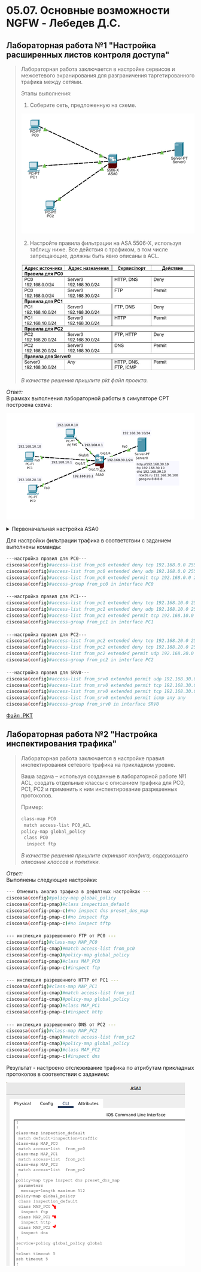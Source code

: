 # 05.07. Основные возможности NGFW - Лебедев Д.С.
## Лабораторная работа №1 "Настройка расширенных листов контроля доступа"
> Лабораторная работа заключается в настройке сервисов и межсетевого экранирования для разграничения таргетированного трафика между сетями.
> 
> Этапы выполнения:
> 
> 1. Соберите сеть, предложенную на схеме.
> 
> ![](_attachments/0507-00-01.png)
> 
> 2. Настройте правила фильтрации на ASA 5506-X, используя таблицу ниже. Все действия с трафиком, в том числе запрещающие, должны быть явно описаны в ACL.
> 
> ![](_attachments/0507-00-02.jpg)
> 
> *В качестве решения пришлите pkt файл проекта.*

*Ответ:*  
В рамках выполнения лабораторной работы в симуляторе CPT построена схема:

![](_attachments/0507-01-00.png)

<details>
<summary>Первоначальная настройка ASA0</summary>

```sh
ciscoasa(config)#int gi1/1
ciscoasa(config-if)#nameif PC0
ciscoasa(config-if)#ip addr 192.168.0.1 255.255.255.0
ciscoasa(config-if)#no sh

ciscoasa(config-if)#int gi1/2
ciscoasa(config-if)#nameif PC1
ciscoasa(config-if)#ip addr 192.168.10.1 255.255.255.0
ciscoasa(config-if)#no sh

ciscoasa(config-if)#int gi1/3
ciscoasa(config-if)#nameif PC2
ciscoasa(config-if)#ip addr 192.168.20.1 255.255.255.0
ciscoasa(config-if)#no sh

ciscoasa(config-if)#int gi1/4
ciscoasa(config-if)#nameif SRV0
ciscoasa(config-if)#ip addr 192.168.30.1 255.255.255.0
ciscoasa(config-if)#no sh

---статические маршруты---
ciscoasa(config)#route SRV0 0.0.0.0 0.0.0.0 192.168.30.10
ciscoasa(config)#route PC0 192.168.0.0 255.255.255.0 192.168.0.10
ciscoasa(config)#route PC1 192.168.10.0 255.255.255.0 192.168.10.10
ciscoasa(config)#route PC2 192.168.20.0 255.255.255.0 192.168.20.10
```
</details>

Для настройки фильтрации трафика в соответствии с заданием выполнены команды:

```sh
---настройка правил для PC0---
ciscoasa(config)#access-list from_pc0 extended deny tcp 192.168.0.0 255.255.255.0 host 192.168.30.10 eq www
ciscoasa(config)#access-list from_pc0 extended deny udp 192.168.0.0 255.255.255.0 host 192.168.30.10 eq domain
ciscoasa(config)#access-list from_pc0 extended permit tcp 192.168.0.0 255.255.255.0 host 192.168.30.10 eq ftp
ciscoasa(config)#access-group from_pc0 in interface PC0

---настройка правил для PC1---
ciscoasa(config)#access-list from_pc1 extended deny tcp 192.168.10.0 255.255.255.0 host 192.168.30.10 eq ftp
ciscoasa(config)#access-list from_pc1 extended deny udp 192.168.10.0 255.255.255.0 host 192.168.30.10 eq domain
ciscoasa(config)#access-list from_pc1 extended permit tcp 192.168.10.0 255.255.255.0 host 192.168.30.10 eq www
ciscoasa(config)#access-group from_pc1 in interface PC1

---настройка правил для PC2---
ciscoasa(config)#access-list from_pc2 extended deny tcp 192.168.20.0 255.255.255.0 host 192.168.30.10 eq ftp
ciscoasa(config)#access-list from_pc2 extended deny tcp 192.168.20.0 255.255.255.0 host 192.168.30.10 eq www
ciscoasa(config)#access-list from_pc2 extended permit udp 192.168.20.0 255.255.255.0 host 192.168.30.10 eq domain
ciscoasa(config)#access-group from_pc2 in interface PC2

---настройка правил для SRV0---
ciscoasa(config)#access-list from_srv0 extended permit udp 192.168.30.0 255.255.255.0 any eq domain
ciscoasa(config)#access-list from_srv0 extended permit tcp 192.168.30.0 255.255.255.0 any eq www
ciscoasa(config)#access-list from_srv0 extended permit tcp 192.168.30.0 255.255.255.0 any eq ftp
ciscoasa(config)#access-list from_srv0 extended permit icmp any any
ciscoasa(config)#access-group from_srv0 in interface SRV0
```

[Файл .PKT](_attachments/0507-00-01.pkt)
## Лабораторная работа №2 "Настройка инспектирования трафика"
> Лабораторная работа заключается в настройкe правил инспектирования сетевого трафика на прикладном уровне.
> 
> Ваша задача – используя созданные в лабораторной работе №1 ACL, создать отдельные классы с описанием трафика для PC0, PC1, PC2 и применить к ним инспектирование разрешенных протоколов.
> 
> Пример:
> 
> ```sh
> class-map PC0      
>  match access-list PC0_ACL      
> policy-map global_policy      
>  class PC0      
>   inspect ftp
> ```
> 
> *В качестве решения пришлите скриншот конфига, содержащего описание классов и политики.*

*Ответ:*  
Выполнены следующие настройки:

```sh
--- Отменить анализ трафика в дефолтных настройках --- 
ciscoasa(config)#policy-map global_policy
ciscoasa(config-pmap)#class inspection_default
ciscoasa(config-pmap-c)#no inspect dns preset_dns_map
ciscoasa(config-pmap-c)#no inspect ftp
ciscoasa(config-pmap-c)#no inspect tftp

--- инспекция разрешенного FTP от PC0 ---
ciscoasa(config)#class-map MAP_PC0
ciscoasa(config-cmap)#match access-list from_pc0
ciscoasa(config-cmap)#policy-map global_policy
ciscoasa(config-pmap)#class MAP_PC0
ciscoasa(config-pmap-c)#inspect ftp

--- инспекция разрешенного HTTP от PC1 ---
ciscoasa(config)#class-map MAP_PC1
ciscoasa(config-cmap)#match access-list from_pc1
ciscoasa(config-cmap)#policy-map global_policy
ciscoasa(config-pmap)#class MAP_PC1
ciscoasa(config-pmap-c)#inspect http

--- инспекция разрешенного DNS от PC2 ---
ciscoasa(config)#class-map MAP_PC2
ciscoasa(config-cmap)#match access-list from_pc2
ciscoasa(config-cmap)#policy-map global_policy
ciscoasa(config-pmap)#class MAP_PC2
ciscoasa(config-pmap-c)#inspect dns
```

Результат - настроено отслеживание трафика по атрибутам прикладных протоколов в соответствии с заданием:

![](_attachments/0507-02-01.png)
